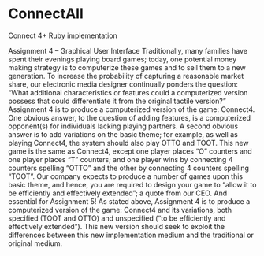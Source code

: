 # ConnectAll
Connect 4+ Ruby implementation

Assignment 4 – Graphical User Interface
Traditionally, many families have spent their evenings playing board games; today, one potential money making strategy is to computerize these games and to sell them to a new generation. To increase the probability of capturing a reasonable market share, our  electronic media designer continually ponders the question: “What additional  characteristics or features could a computerized version possess that could differentiate it  from the original tactile version?” Assignment 4 is to produce a computerized version of  the game: Connect4. One obvious answer, to the question of adding features, is a  computerized opponent(s) for individuals lacking playing partners. A second obvious  answer is to add variations on the basic theme; for example, as well as playing Connect4,  the system should also play OTTO and TOOT. This new game is the same as Connect4, except one player places “O” counters and one player places “T” counters; and one player  wins by connecting 4 counters spelling “OTTO” and the other by connecting 4 counters spelling “TOOT”. Our company expects to produce a number of games upon this basic theme, and hence, you are required to design your game to “allow it to be efficiently and effectively extended”; a quote from our CEO. And essential for Assignment 5! As stated above, Assignment 4 is to produce a computerized version of the game: Connect4 and its variations, both specified (TOOT and OTTO) and unspecified (“to be efficiently and effectively extended”). This new version should seek to exploit the differences between this new implementation medium and the traditional or original medium.

